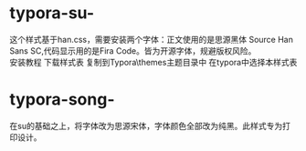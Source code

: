 # typora-su-
这个样式基于han.css，需要安装两个字体：正文使用的是思源黑体 Source Han Sans SC,代码显示用的是Fira Code。皆为开源字体，规避版权风险。  
安装教程 下载样式表 复制到Typora\themes主题目录中 在typora中选择本样式表
# typora-song-
在su的基础之上，将字体改为思源宋体，字体颜色全部改为纯黑。此样式专为打印设计。
